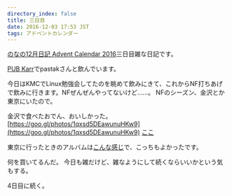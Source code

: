 ```yaml
---
directory_index: false
title: 三日目
date: 2016-12-03 17:53 JST
tags: アドベントカレンダー
---
```


[のなの12月日記 Advent Calendar 2016](http://www.adventar.org/calendars/1437)三日目雑な日記です。

[PUB Karr](https://ja.foursquare.com/v/pub-karr/52a9caf7498eef35b4eb8d1a)でpastakさんと飲んでいます。

今日はKMCでLinux勉強会してたのを眺めて飲みにきて、これからNF打ちあげで飲みに行きます。NFぜんぜんやってないけど……。
NFのシーズン、金沢とか東京にいたので。

金沢で食べたおでん、おいしかった。[https://goo.gl/photos/1qxsd5DEawunuHKw9](https://goo.gl/photos/1qxsd5DEawunuHKw9)
[ここ](https://ja.foursquare.com/v/%E3%81%8A%E3%81%A7%E3%82%93-%E9%AB%98%E7%A0%82/4be7ed28ee96c928ef6cfdbf)

東京に行ったときのアルバムは[こんな感じ](https://goo.gl/photos/9tGzBb9yUWpMVKAD6)で、こっちもよかったです。

何を買いてるんだ。
今日も雑だけど、雑なようにして続くならいいかという気もする。

4日目に続く。
